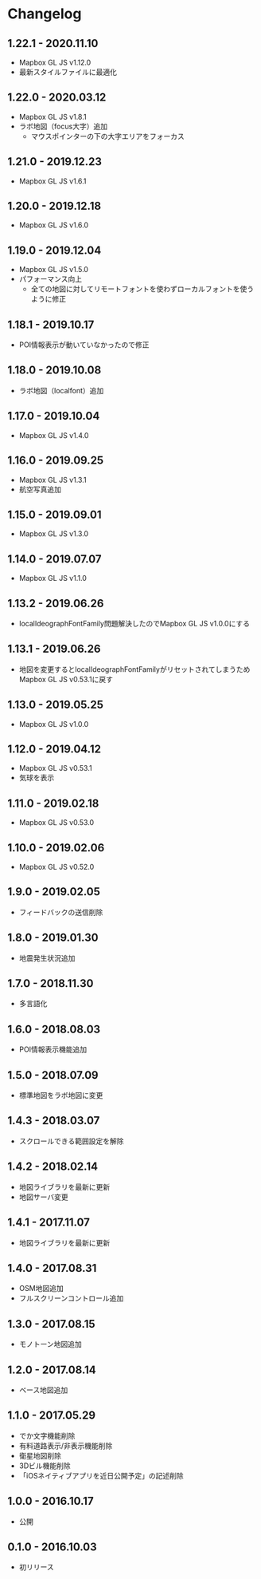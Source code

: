 # Changelog

## 1.22.1 - 2020.11.10

- Mapbox GL JS v1.12.0
- 最新スタイルファイルに最適化

## 1.22.0 - 2020.03.12

- Mapbox GL JS v1.8.1
- ラボ地図（focus大字）追加
  - マウスポインターの下の大字エリアをフォーカス

## 1.21.0 - 2019.12.23

- Mapbox GL JS v1.6.1

## 1.20.0 - 2019.12.18

- Mapbox GL JS v1.6.0

## 1.19.0 - 2019.12.04

- Mapbox GL JS v1.5.0
- パフォーマンス向上
  - 全ての地図に対してリモートフォントを使わずローカルフォントを使うように修正
  
## 1.18.1 - 2019.10.17

- POI情報表示が動いていなかったので修正

## 1.18.0 - 2019.10.08

- ラボ地図（localfont）追加

## 1.17.0 - 2019.10.04

- Mapbox GL JS v1.4.0

## 1.16.0 - 2019.09.25

- Mapbox GL JS v1.3.1
- 航空写真追加

## 1.15.0 - 2019.09.01

- Mapbox GL JS v1.3.0

## 1.14.0 - 2019.07.07

- Mapbox GL JS v1.1.0

## 1.13.2 - 2019.06.26

- localIdeographFontFamily問題解決したのでMapbox GL JS v1.0.0にする

## 1.13.1 - 2019.06.26

- 地図を変更するとlocalIdeographFontFamilyがリセットされてしまうためMapbox GL JS v0.53.1に戻す

## 1.13.0 - 2019.05.25

- Mapbox GL JS v1.0.0

## 1.12.0 - 2019.04.12

- Mapbox GL JS v0.53.1
- 気球を表示

## 1.11.0 - 2019.02.18

- Mapbox GL JS v0.53.0

## 1.10.0 - 2019.02.06

- Mapbox GL JS v0.52.0

## 1.9.0 - 2019.02.05

- フィードバックの送信削除

## 1.8.0 - 2019.01.30

- 地震発生状況追加

## 1.7.0 - 2018.11.30

- 多言語化

## 1.6.0 - 2018.08.03

- POI情報表示機能追加

## 1.5.0 - 2018.07.09

- 標準地図をラボ地図に変更

## 1.4.3 - 2018.03.07

- スクロールできる範囲設定を解除

## 1.4.2 - 2018.02.14

- 地図ライブラリを最新に更新
- 地図サーバ変更

## 1.4.1 - 2017.11.07

- 地図ライブラリを最新に更新

## 1.4.0 - 2017.08.31

- OSM地図追加
- フルスクリーンコントロール追加

## 1.3.0 - 2017.08.15

- モノトーン地図追加

## 1.2.0 - 2017.08.14

- ベース地図追加

## 1.1.0 - 2017.05.29

- でか文字機能削除
- 有料道路表示/非表示機能削除
- 衛星地図削除
- 3Dビル機能削除
- 「iOSネイティブアプリを近日公開予定」の記述削除

## 1.0.0 - 2016.10.17

- 公開

## 0.1.0 - 2016.10.03

- 初リリース